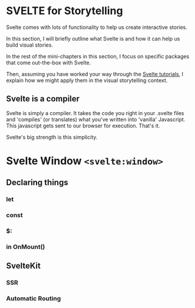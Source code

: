 # SVELTE for Storytelling

Svelte comes with lots of functionality to help us create interactive stories.

In this section, I will briefly outline what Svelte is and how it can help us build visual stories.

In the rest of the mini-chapters in this section, I focus on specific packages that come out-the-box with Svelte.

Then, assuming you have worked your way through the [Svelte tutorials](https://svelte.dev/tutorial), I explain how we might apply them in the visual storytelling context.

## Svelte is a compiler

Svelte is simply a compiler. It takes the code you right in your .svelte files and 'compiles' (or translates) what you've written into 'vanilla' Javascript. This javascript gets sent to our browser for execution. That's it.

Svelte's big strength is this simplicity.

# Svelte Window `<svelte:window>`

## Declaring things

### let

### const

### $:

### in OnMount()

## SvelteKit

### SSR

### Automatic Routing

###
